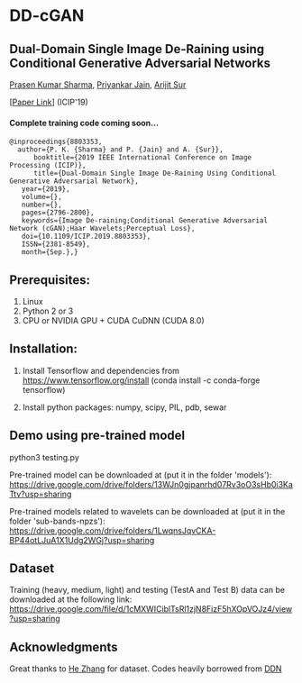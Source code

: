 # DD-cGAN 
## Dual-Domain Single Image De-Raining using Conditional Generative Adversarial Networks
[Prasen Kumar Sharma](https://sites.google.com/view/pksvision/home), [Priyankar Jain](), [Arijit Sur](https://www.iitg.ac.in/arijit/)

[[Paper Link](https://ieeexplore.ieee.org/document/8803353)] (ICIP'19)

#### Complete training code coming soon...

	
 	@inproceedings{8803353,
	  author={P. K. {Sharma} and P. {Jain} and A. {Sur}}, 
          booktitle={2019 IEEE International Conference on Image Processing (ICIP)}, 
          title={Dual-Domain Single Image De-Raining Using Conditional Generative Adversarial Network}, 
	   year={2019}, 
	   volume={}, 
	   number={}, 
	   pages={2796-2800}, 
	   keywords={Image De-raining;Conditional Generative Adversarial Network (cGAN);Haar Wavelets;Perceptual Loss}, 
	   doi={10.1109/ICIP.2019.8803353}, 
	   ISSN={2381-8549}, 
	   month={Sep.},}
	  

## Prerequisites:
1. Linux
2. Python 2 or 3
3. CPU or NVIDIA GPU + CUDA CuDNN (CUDA 8.0)
 
## Installation:
1. Install Tensorflow and dependencies from https://www.tensorflow.org/install
   (conda install -c conda-forge tensorflow)
   
2. Install python packages: 
   numpy, scipy, PIL, pdb, sewar
   
## Demo using pre-trained model
   python3 testing.py
   
Pre-trained model can be downloaded at (put it in the folder 'models'):         	https://drive.google.com/drive/folders/13WJn0gjpanrhd07Rv3oO3sHb0i3KaTtv?usp=sharing

Pre-trained models related to wavelets can be downloaded at (put it in the folder 'sub-bands-npzs'): 
https://drive.google.com/drive/folders/1LwqnsJqvCKA-BP44otLJuA1X1Udg2WGj?usp=sharing
   
## Dataset
Training (heavy, medium, light) and testing (TestA and Test B) data can be downloaded at the following link:
https://drive.google.com/file/d/1cMXWICiblTsRl1zjN8FizF5hXOpVOJz4/view?usp=sharing

## Acknowledgments

Great thanks to [He Zhang](https://sites.google.com/site/hezhangsprinter/) for dataset.
Codes heavily borrowed from [DDN](http://smartdsp.xmu.edu.cn/cvpr2017.html)

